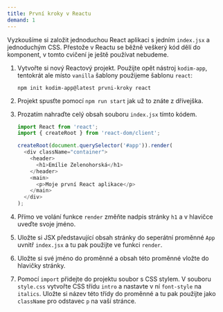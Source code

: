 ```yaml
---
title: První kroky v Reactu
demand: 1
---
```


Vyzkoušíme si založit jednoduchou React aplikaci s jedním `index.jsx` a jednoduchým CSS. Přestože v Reactu se běžně veškerý kód dělí do komponent, v tomto cvičení je ještě používat nebudeme.

1. Vytvořte si nový Reactový projekt. Použijte opět nástroj `kodim-app`, tentokrát ale místo `vanilla` šablony použijeme šablonu `react`:
    ```shell
    npm init kodim-app@latest prvni-kroky react
    ```
1. Projekt spusťte pomocí `npm run start` jak už to znáte z dřívejška.
1. Prozatím nahraďte celý obsah souboru `index.jsx` tímto kódem.

   ```js
   import React from 'react';
   import { createRoot } from 'react-dom/client';

   createRoot(document.querySelector('#app')).render(
     <div className="container">
       <header>
         <h1>Emílie Zelenohorská</h1>
       </header>
       <main>
         <p>Moje první React aplikace</p>
       </main>
     </div>
   );
   ```

1. Přímo ve volání funkce `render` změňte nadpis stránky `h1` a v hlavičce uveďte svoje jméno.
1. Uložte si JSX představující obsah stránky do seperátní proměnné `App` uvnitř `index.jsx` a tu pak použijte ve funkci `render`.
1. Uložte si své jméno do proměnné a obsah této proměnné vložte do hlavičky stránky.
1. Pomocí `import` přidejte do projektu soubor s CSS stylem. V souboru `style.css` vytvořte CSS třídu `intro` a nastavte v ní `font-style` na `italics`. Uložte si název této třídy do proměnné a tu pak použijte jako `className` pro odstavec `p` na vaší stránce.
